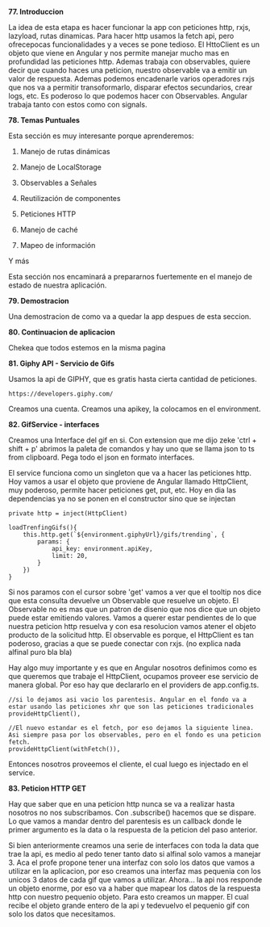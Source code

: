 **77. Introduccion**

La idea de esta etapa es hacer funcionar la app con peticiones http, rxjs, lazyload, rutas dinamicas. Para hacer http usamos la fetch api, pero ofrecepocas funcionalidades y a veces se pone tedioso. El HttoClient es un objeto que viene en Angular y nos permite manejar mucho mas en profundidad las peticiones http. Ademas trabaja con observables, quiere decir que cuando haces una peticion, nuestro observable va a emitir un valor de respuesta. Ademas podemos encadenarle varios operadores rxjs que nos va a permitir transoformarlo, disparar efectos secundarios, crear logs, etc. Es poderoso lo que podemos hacer con Observables. Angular trabaja tanto con estos como con signals. 

**78. Temas Puntuales**

Esta sección es muy interesante porque aprenderemos:

1. Manejo de rutas dinámicas

2. Manejo de LocalStorage

3. Observables a Señales

4. Reutilización de componentes

5. Peticiones HTTP

6. Manejo de caché

7. Mapeo de información

Y más

Esta sección nos encaminará a prepararnos fuertemente en el manejo de estado de nuestra aplicación.

**79. Demostracion**

Una demostracion de como va a quedar la app despues de esta seccion. 

**80. Continuacion de aplicacion**

Chekea que todos estemos en la misma pagina

**81. Giphy API - Servicio de Gifs**

Usamos la api de GIPHY, que es gratis hasta cierta cantidad de peticiones. 

    https://developers.giphy.com/


Creamos una cuenta. Creamos una apikey, la colocamos en el environment.

**82. GifService - interfaces**

Creamos una Interface del gif en si. Con extension que me dijo zeke 'ctrl + shift + p' abrimos la paleta de comandos y hay uno que se llama json to ts from clipboard. Pega todo el json en formato interfaces.

El service funciona como un singleton que va a hacer las peticiones http. Hoy vamos a usar el objeto que proviene de Angular llamado HttpClient, muy poderoso, permite hacer peticiones get, put, etc. Hoy en dia las dependencias ya no se ponen en el constructor sino que se injectan

    
    private http = inject(HttpClient)

    loadTrenfingGifs(){
        this.http.get(`${environment.giphyUrl}/gifs/trending`, {
            params: {
                api_key: environment.apiKey,
                limit: 20,
            }
        })
    }

Si nos paramos con el cursor sobre 'get' vamos a ver que el tooltip nos dice que esta consulta devuelve un Observable  que resuelve un objeto. El Observable no es mas que un patron de disenio que nos dice que un objeto puede estar emitiendo valores. Vamos a querer estar pendientes de lo que nuestra peticion http resuelva y con esa resolucion vamos atener el objeto producto de la solicitud http. El observable es porque, el HttpClient es tan poderoso, gracias a que se puede conectar con rxjs. (no explica nada alfinal puro bla bla)


Hay algo muy importante y es que en Angular nosotros definimos como es que queremos que trabaje el HttpClient, ocupamos proveer ese servicio de manera global. Por eso hay que declararlo en el providers de app.config.ts.

    
    //si lo dejamos asi vacio los parentesis. Angular en el fondo va a estar usando las peticiones xhr que son las peticiones tradicionales 
    provideHttpClient(),

    //El nuevo estandar es el fetch, por eso dejamos la siguiente linea. Asi siempre pasa por los observables, pero en el fondo es una peticion fetch.
    provideHttpClient(withFetch()),

Entonces nosotros proveemos el cliente, el cual luego es injectado en el service. 


**83. Peticion HTTP GET**

Hay que saber que en una peticion http nunca se va a realizar hasta nosotros no nos subscribamos. Con .subscribe() hacemos que se dispare. Lo que vamos a mandar dentro del parentesis es un callback donde le primer argumento es la data o la respuesta de la peticion del paso anterior.

Si bien anteriormente creamos una serie de interfaces con toda la data que trae la api, es medio al pedo tener tanto dato si alfinal solo vamos a manejar 3. Aca el profe propone tener una interfaz con solo los datos que vamos a utilizar en la aplicacion, por eso creamos una interfaz mas pequenia con los unicos 3 datos de cada gif que vamos a utilizar. Ahora... la api nos responde un objeto enorme, por eso va a haber que mapear los datos de la respuesta http con nuestro pequenio objeto. Para esto creamos un mapper. El cual recibe el objeto grande entero de la api y tedevuelvo el pequenio gif con solo los datos que necesitamos. 

